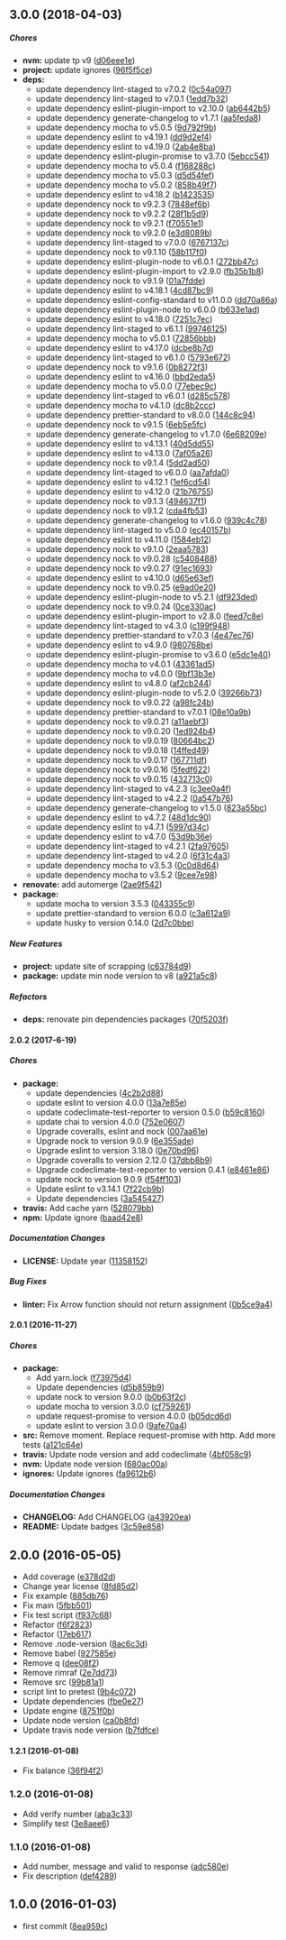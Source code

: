 ## 3.0.0 (2018-04-03)

##### Chores

* **nvm:**  update tp v9 ([d06eee1e](https://github.com/lgaticaq/bip/commit/d06eee1ee80b55c469992929c7bb7d9ba18441eb))
* **project:**  update ignores ([96f5f5ce](https://github.com/lgaticaq/bip/commit/96f5f5ce33632075e59511b91eed0dc30e19edc5))
* **deps:**
  *  update dependency lint-staged to v7.0.2 ([0c54a097](https://github.com/lgaticaq/bip/commit/0c54a097acba070bfee49319e47e509b1fca9ede))
  *  update dependency lint-staged to v7.0.1 ([1edd7b32](https://github.com/lgaticaq/bip/commit/1edd7b325dc38747971192dd57b3da0da56cb7f1))
  *  update dependency eslint-plugin-import to v2.10.0 ([ab6442b5](https://github.com/lgaticaq/bip/commit/ab6442b5a456606b8b2cb98f57ede56ab1b17fc6))
  *  update dependency generate-changelog to v1.7.1 ([aa5feda8](https://github.com/lgaticaq/bip/commit/aa5feda8b555c6681bfa24f51f5c1c4047bd5429))
  *  update dependency mocha to v5.0.5 ([9d792f9b](https://github.com/lgaticaq/bip/commit/9d792f9bc42d97e8917fe6735953ddd45b00dae3))
  *  update dependency eslint to v4.19.1 ([dd9d2ef4](https://github.com/lgaticaq/bip/commit/dd9d2ef42567ab3f76dc0cc2034e04d92ffcfe68))
  *  update dependency eslint to v4.19.0 ([2ab4e8ba](https://github.com/lgaticaq/bip/commit/2ab4e8ba1b362930c29133c90bd406d4b4bc451c))
  *  update dependency eslint-plugin-promise to v3.7.0 ([5ebcc541](https://github.com/lgaticaq/bip/commit/5ebcc541fc28c1588bc6f91bb3ab8d69c8d5ac17))
  *  update dependency mocha to v5.0.4 ([f168288c](https://github.com/lgaticaq/bip/commit/f168288ce60a5a0dbcc5ddd276ac49485845ce18))
  *  update dependency mocha to v5.0.3 ([d5d54fef](https://github.com/lgaticaq/bip/commit/d5d54fef9bde5990ed24f0f6687826c84a022045))
  *  update dependency mocha to v5.0.2 ([858b49f7](https://github.com/lgaticaq/bip/commit/858b49f7081db76519dc80604e5f0f881dbd8262))
  *  update dependency eslint to v4.18.2 ([b1423535](https://github.com/lgaticaq/bip/commit/b14235350ae64a1896c0a27fc14b0cd1d823504a))
  *  update dependency nock to v9.2.3 ([7848ef6b](https://github.com/lgaticaq/bip/commit/7848ef6b0d0eac6c6ff48fbc94667c606e24c272))
  *  update dependency nock to v9.2.2 ([28f1b5d9](https://github.com/lgaticaq/bip/commit/28f1b5d9c141e2f1e0d45f6feb953f8e150a2a44))
  *  update dependency nock to v9.2.1 ([f70551e1](https://github.com/lgaticaq/bip/commit/f70551e168527591c00d1db288b5d14f80403a1f))
  *  update dependency nock to v9.2.0 ([e3d8089b](https://github.com/lgaticaq/bip/commit/e3d8089b0d12eab1cad896b26fabc4864d4feded))
  *  update dependency lint-staged to v7.0.0 ([6767137c](https://github.com/lgaticaq/bip/commit/6767137c0f1976e762980b74b03ec8ad15e05bcd))
  *  update dependency nock to v9.1.10 ([58b117f0](https://github.com/lgaticaq/bip/commit/58b117f0a018994c7e957e526cec2fe1adb7cfd1))
  *  update dependency eslint-plugin-node to v6.0.1 ([272bb47c](https://github.com/lgaticaq/bip/commit/272bb47c490ef16e0d7d8060f9620772f16d487b))
  *  update dependency eslint-plugin-import to v2.9.0 ([fb35b1b8](https://github.com/lgaticaq/bip/commit/fb35b1b81a45b9dc6c6af3439dbf5148105b7955))
  *  update dependency nock to v9.1.9 ([01a7fdde](https://github.com/lgaticaq/bip/commit/01a7fdde1c1164f7d040ccadeb6a39654a524503))
  *  update dependency eslint to v4.18.1 ([4cd87bc9](https://github.com/lgaticaq/bip/commit/4cd87bc9d1885c906b93c35eec0ece3ae688fd04))
  *  update dependency eslint-config-standard to v11.0.0 ([dd70a86a](https://github.com/lgaticaq/bip/commit/dd70a86af07127ccd9f62736643e2adbea1282a4))
  *  update dependency eslint-plugin-node to v6.0.0 ([b633e1ad](https://github.com/lgaticaq/bip/commit/b633e1ad3ba66e48f342724fc3c39e7380412fe6))
  *  update dependency eslint to v4.18.0 ([7251c7ec](https://github.com/lgaticaq/bip/commit/7251c7ec077de57401ac45a88aaa10b80e2a1b6a))
  *  update dependency lint-staged to v6.1.1 ([99746125](https://github.com/lgaticaq/bip/commit/99746125f87dccd270bf102e4ee8ccd1175e2eb4))
  *  update dependency mocha to v5.0.1 ([72856bbb](https://github.com/lgaticaq/bip/commit/72856bbb1bfc2977bea85efb80306d61af67a476))
  *  update dependency eslint to v4.17.0 ([dcbe8b7d](https://github.com/lgaticaq/bip/commit/dcbe8b7d28b1fa736c85151f8b9cecad4b9ca588))
  *  update dependency lint-staged to v6.1.0 ([5793e672](https://github.com/lgaticaq/bip/commit/5793e672613252b1023a721da209565e582a4598))
  *  update dependency nock to v9.1.6 ([0b8272f3](https://github.com/lgaticaq/bip/commit/0b8272f3cdecf3e144fb568d89be50262766e50f))
  *  update dependency eslint to v4.16.0 ([bbd2eda5](https://github.com/lgaticaq/bip/commit/bbd2eda5731199189b852906b843d999c04e8d23))
  *  update dependency mocha to v5.0.0 ([77ebec9c](https://github.com/lgaticaq/bip/commit/77ebec9c12464969b80fde1e4b8de54b6bb2056c))
  *  update dependency lint-staged to v6.0.1 ([d285c578](https://github.com/lgaticaq/bip/commit/d285c5787558bc2f45b4a8fc393114b5731f622c))
  *  update dependency mocha to v4.1.0 ([dc8b2ccc](https://github.com/lgaticaq/bip/commit/dc8b2ccce620a3b3c07e28116ee4de3222d7287b))
  *  update dependency prettier-standard to v8.0.0 ([144c8c94](https://github.com/lgaticaq/bip/commit/144c8c9461a3ef115ccb41ae5144f95b287432bd))
  *  update dependency nock to v9.1.5 ([6eb5e5fc](https://github.com/lgaticaq/bip/commit/6eb5e5fc88818473503f9603cd0be95eaba67127))
  *  update dependency generate-changelog to v1.7.0 ([6e68209e](https://github.com/lgaticaq/bip/commit/6e68209e8b5d028eb6851c708b539429dbd81d63))
  *  update dependency eslint to v4.13.1 ([40d5dd55](https://github.com/lgaticaq/bip/commit/40d5dd5508a9da353499a5d0435722c4dde00551))
  *  update dependency eslint to v4.13.0 ([7af05a26](https://github.com/lgaticaq/bip/commit/7af05a261ed563c95b7f200fe7a85d0f176b8d45))
  *  update dependency nock to v9.1.4 ([5dd2ad50](https://github.com/lgaticaq/bip/commit/5dd2ad50a9680c352b71d83a8e3a0f1bff5e6b4c))
  *  update dependency lint-staged to v6.0.0 ([aa7afda0](https://github.com/lgaticaq/bip/commit/aa7afda0c7da33b57ce6cbc4c8165c1203901956))
  *  update dependency eslint to v4.12.1 ([1ef6cd54](https://github.com/lgaticaq/bip/commit/1ef6cd542af0df841d737dc994fc778aed96a61f))
  *  update dependency eslint to v4.12.0 ([21b76755](https://github.com/lgaticaq/bip/commit/21b76755fa7ae6cc262b507c3e8e568b5d0d94d2))
  *  update dependency nock to v9.1.3 ([494637f1](https://github.com/lgaticaq/bip/commit/494637f1ef3dba7acd4c1370ab442d1c73f9bbd8))
  *  update dependency nock to v9.1.2 ([cda4fb53](https://github.com/lgaticaq/bip/commit/cda4fb537164107a3ed367628a2737d94c4e0137))
  *  update dependency generate-changelog to v1.6.0 ([939c4c78](https://github.com/lgaticaq/bip/commit/939c4c78e1d5f7bc95cb0862d0f8759cb7ff9327))
  *  update dependency lint-staged to v5.0.0 ([ec40157b](https://github.com/lgaticaq/bip/commit/ec40157b26d156f67db83ae511750654a5487491))
  *  update dependency eslint to v4.11.0 ([1584eb12](https://github.com/lgaticaq/bip/commit/1584eb12c975b95a6da735d9200055d5ea457751))
  *  update dependency nock to v9.1.0 ([2eaa5783](https://github.com/lgaticaq/bip/commit/2eaa5783326d490d8943d0f45d037e071e5fc330))
  *  update dependency nock to v9.0.28 ([c5408488](https://github.com/lgaticaq/bip/commit/c54084884382b5a954280c15c8531e4f56a88198))
  *  update dependency nock to v9.0.27 ([91ec1693](https://github.com/lgaticaq/bip/commit/91ec1693a72913c3916e1a5e6f05b2ef370d3e63))
  *  update dependency eslint to v4.10.0 ([d65e63ef](https://github.com/lgaticaq/bip/commit/d65e63efc1363ead2ba2b1c182699e2119c08b82))
  *  update dependency nock to v9.0.25 ([e9ad0e20](https://github.com/lgaticaq/bip/commit/e9ad0e2071a54797d1f55f76e29797a5b0877c55))
  *  update dependency eslint-plugin-node to v5.2.1 ([df923ded](https://github.com/lgaticaq/bip/commit/df923ded8fe1fee0e26350a387df7ca9f556af5e))
  *  update dependency nock to v9.0.24 ([0ce330ac](https://github.com/lgaticaq/bip/commit/0ce330acfb29b69ad175cbe9ae86720063be78ea))
  *  update dependency eslint-plugin-import to v2.8.0 ([feed7c8e](https://github.com/lgaticaq/bip/commit/feed7c8e799e74bdab292177215da9911b1f4329))
  *  update dependency lint-staged to v4.3.0 ([c199f948](https://github.com/lgaticaq/bip/commit/c199f9481cdd3253721fe0a52fa85d8e89afb6fe))
  *  update dependency prettier-standard to v7.0.3 ([4e47ec76](https://github.com/lgaticaq/bip/commit/4e47ec7696adce080ba52e392dd91ba5deb74e83))
  *  update dependency eslint to v4.9.0 ([980768be](https://github.com/lgaticaq/bip/commit/980768be5415b58e95213383f7677aef891d3542))
  *  update dependency eslint-plugin-promise to v3.6.0 ([e5dc1e40](https://github.com/lgaticaq/bip/commit/e5dc1e4030b5dbc1cd5bf99129af1808cdc731a1))
  *  update dependency mocha to v4.0.1 ([43361ad5](https://github.com/lgaticaq/bip/commit/43361ad5146322c8948f040d990b406915e30509))
  *  update dependency mocha to v4.0.0 ([9bf13b3e](https://github.com/lgaticaq/bip/commit/9bf13b3e3db0b52f1ca9070867e2eed0f7de0bb1))
  *  update dependency eslint to v4.8.0 ([af2cb244](https://github.com/lgaticaq/bip/commit/af2cb244841e857f1d5d53405b749afa6e41535f))
  *  update dependency eslint-plugin-node to v5.2.0 ([39266b73](https://github.com/lgaticaq/bip/commit/39266b73039f0dc34ef5c4089a2dd690046ec59c))
  *  update dependency nock to v9.0.22 ([a98fc24b](https://github.com/lgaticaq/bip/commit/a98fc24b3eb2d4db4adde824e756ef6ca19bc50d))
  *  update dependency prettier-standard to v7.0.1 ([08e10a9b](https://github.com/lgaticaq/bip/commit/08e10a9be0e26e4db25fef9edcfc99b3e234166f))
  *  update dependency nock to v9.0.21 ([a11aebf3](https://github.com/lgaticaq/bip/commit/a11aebf334aa726ce86b2f1f7947dd2f74b416b4))
  *  update dependency nock to v9.0.20 ([1ed924b4](https://github.com/lgaticaq/bip/commit/1ed924b4b1e4acb8954279fe785feccd5c6b6307))
  *  update dependency nock to v9.0.19 ([80664bc2](https://github.com/lgaticaq/bip/commit/80664bc25bcda8d0ecddaa4cc12cd414b85329de))
  *  update dependency nock to v9.0.18 ([14ffed49](https://github.com/lgaticaq/bip/commit/14ffed498bd9467edc2b0ab298ebf8b60e6cb781))
  *  update dependency nock to v9.0.17 ([167711df](https://github.com/lgaticaq/bip/commit/167711dfb12f162dbb1b09e345717df6b244387a))
  *  update dependency nock to v9.0.16 ([5fedf622](https://github.com/lgaticaq/bip/commit/5fedf6225b6043f1030fe6fa5ee3087f74ca768b))
  *  update dependency nock to v9.0.15 ([432713c0](https://github.com/lgaticaq/bip/commit/432713c0ce1d2829b13c8eeb83296c3b39e44d94))
  *  update dependency lint-staged to v4.2.3 ([c3ee0a4f](https://github.com/lgaticaq/bip/commit/c3ee0a4f9d9737e59844f839a10c5a505a90da35))
  *  update dependency lint-staged to v4.2.2 ([0a547b76](https://github.com/lgaticaq/bip/commit/0a547b7699e42a5bd24a340583e06e95c2105080))
  *  update dependency generate-changelog to v1.5.0 ([823a55bc](https://github.com/lgaticaq/bip/commit/823a55bc403b8fa7158f4da56d623aa2ca23213d))
  *  update dependency eslint to v4.7.2 ([48d1dc90](https://github.com/lgaticaq/bip/commit/48d1dc90f1b61dab45e294729264551cceccd733))
  *  update dependency eslint to v4.7.1 ([5997d34c](https://github.com/lgaticaq/bip/commit/5997d34cf2b879e1aaa53c1909d5222671f37593))
  *  update dependency eslint to v4.7.0 ([53d9b36e](https://github.com/lgaticaq/bip/commit/53d9b36ed913da8ad29ec6a2c3ca60f817817875))
  *  update dependency lint-staged to v4.2.1 ([2fa97605](https://github.com/lgaticaq/bip/commit/2fa9760517210fd49dd55eb1a1b8d2b7773df1df))
  *  update dependency lint-staged to v4.2.0 ([6f31c4a3](https://github.com/lgaticaq/bip/commit/6f31c4a3d6110b57163d57f36399c455f799f12e))
  *  update dependency mocha to v3.5.3 ([0c0d8d64](https://github.com/lgaticaq/bip/commit/0c0d8d647d07c7ac08c6dce07b8fead4a3d30402))
  *  update dependency mocha to v3.5.2 ([9cee7e98](https://github.com/lgaticaq/bip/commit/9cee7e98d8e2d3244841153982ae7f9f77ff277d))
* **renovate:**  add automerge ([2ae9f542](https://github.com/lgaticaq/bip/commit/2ae9f542ee27eeefa990a427b131fdcea4304a55))
* **package:**
  *  update mocha to version 3.5.3 ([043355c9](https://github.com/lgaticaq/bip/commit/043355c9ac545c4305524a53bdc0ecfc53e86b24))
  *  update prettier-standard to version 6.0.0 ([c3a612a9](https://github.com/lgaticaq/bip/commit/c3a612a9bf22a287c170b023a9ffe34c03e78d82))
  *  update husky to version 0.14.0 ([2d7c0bbe](https://github.com/lgaticaq/bip/commit/2d7c0bbeb8d8a60b2341fb95dfd3986a8f4560fe))

##### New Features

* **project:**  update site of scrapping ([c63784d9](https://github.com/lgaticaq/bip/commit/c63784d9764229b8b2daaf566e617c862cbe8ae5))
* **package:**  update min node version to v8 ([a921a5c8](https://github.com/lgaticaq/bip/commit/a921a5c89a8e69e3a69be9f85478d44be03fb158))

##### Refactors

* **deps:**  renovate pin dependencies packages ([70f5203f](https://github.com/lgaticaq/bip/commit/70f5203f779abd28d7b96f1d0b02064948867414))

#### 2.0.2 (2017-6-19)

##### Chores

* **package:**
  * update dependencies ([4c2b2d88](https://github.com/lgaticaq/bip/commit/4c2b2d88cddc42f15138f6aa68efc05f9c087749))
  * update eslint to version 4.0.0 ([13a7e85e](https://github.com/lgaticaq/bip/commit/13a7e85e134f833b698b37bfa0fc293f2b38efa6))
  * update codeclimate-test-reporter to version 0.5.0 ([b59c8160](https://github.com/lgaticaq/bip/commit/b59c81609f5c977b7009ca84167ee944b6e61ca4))
  * update chai to version 4.0.0 ([752e0607](https://github.com/lgaticaq/bip/commit/752e0607ae3a78cca4283abd22a110e3f6042f37))
  * Upgrade coveralls, eslint and nock ([007aa61e](https://github.com/lgaticaq/bip/commit/007aa61e366b46f5403dcc153c5cc2f2b2a66087))
  * Upgrade nock to version 9.0.9 ([6e355ade](https://github.com/lgaticaq/bip/commit/6e355ade6e7045f1c3135c6fd5984f2fd6e355f3))
  * Upgrade eslint to version 3.18.0 ([0e70bd96](https://github.com/lgaticaq/bip/commit/0e70bd96b3c56b331253a2718fdc9c354f101372))
  * Upgrade coveralls to version 2.12.0 ([37dbb8b9](https://github.com/lgaticaq/bip/commit/37dbb8b996b85325d281b94b837b885fa1032381))
  * Upgrade codeclimate-test-reporter to version 0.4.1 ([e8461e86](https://github.com/lgaticaq/bip/commit/e8461e86a310ea355298315a8d758f0e9668bfab))
  * update nock to version 9.0.9 ([f54ff103](https://github.com/lgaticaq/bip/commit/f54ff103c137787b8e0368265d409d1f67316bd2))
  * Update eslint to v3.14.1 ([7f22cb9b](https://github.com/lgaticaq/bip/commit/7f22cb9b1f3a77de42f6a5b52c8bba23beeafa21))
  * Update dependencies ([3a545427](https://github.com/lgaticaq/bip/commit/3a5454277ccffb4f1cc9302d7a6ed1d59ca36bd4))
* **travis:** Add cache yarn ([528079bb](https://github.com/lgaticaq/bip/commit/528079bb75e62483f08af100ab2289bc0d8add8b))
* **npm:** Update ignore ([baad42e8](https://github.com/lgaticaq/bip/commit/baad42e8148fad2e24382391819a592c80afd286))

##### Documentation Changes

* **LICENSE:** Update year ([11358152](https://github.com/lgaticaq/bip/commit/113581520947c6bde4d9312449c6d4244dac2bc0))

##### Bug Fixes

* **linter:** Fix Arrow function should not return assignment ([0b5ce9a4](https://github.com/lgaticaq/bip/commit/0b5ce9a441ad78d3460f8864321f66d79d040e14))

#### 2.0.1 (2016-11-27)

##### Chores

* **package:**
  * Add yarn.lock ([f73975d4](https://github.com/lgaticaq/bip/commit/f73975d43e6eca0a443ecced4b402d9d4d5933d1))
  * Update dependencies ([d5b859b9](https://github.com/lgaticaq/bip/commit/d5b859b9e4139bf7e23eb53080abaf2be5788071))
  * update nock to version 9.0.0 ([b0b63f2c](https://github.com/lgaticaq/bip/commit/b0b63f2c6c80ab6df2ee2a187b8a6e87dfb269b7))
  * update mocha to version 3.0.0 ([cf759261](https://github.com/lgaticaq/bip/commit/cf75926187144b14eeeaa0b679996ca98c818644))
  * update request-promise to version 4.0.0 ([b05dcd6d](https://github.com/lgaticaq/bip/commit/b05dcd6d9afceadf407a84450579383f47f7b043))
  * update eslint to version 3.0.0 ([9afe70a4](https://github.com/lgaticaq/bip/commit/9afe70a444551465ed9e057c323fcf4b9ff26a54))
* **src:** Remove moment. Replace request-promise with http. Add more tests ([a121c64e](https://github.com/lgaticaq/bip/commit/a121c64e540863d0a11a9c2c5fb747733035df52))
* **travis:** Update node version and add codeclimate ([4bf058c9](https://github.com/lgaticaq/bip/commit/4bf058c91b0aa00c0d1260a6f4d201898f91d8c4))
* **nvm:** Update node version ([680ac00a](https://github.com/lgaticaq/bip/commit/680ac00acca035589a8d874de83ff7accc2f4a83))
* **ignores:** Update ignores ([fa9612b6](https://github.com/lgaticaq/bip/commit/fa9612b67a01287ab7c1fff3dad8184414920145))

##### Documentation Changes

* **CHANGELOG:** Add CHANGELOG ([a43920ea](https://github.com/lgaticaq/bip/commit/a43920ea76975b3ac66fe3b7669188a119e9f725))
* **README:** Update badges ([3c59e858](https://github.com/lgaticaq/bip/commit/3c59e8583f95a3fb49de110a3390d8c5b4f0f229))

## 2.0.0 (2016-05-05)

* Add coverage ([e378d2d](https://github.com/lgaticaq/bip/commit/e378d2d))
* Change year license ([8fd85d2](https://github.com/lgaticaq/bip/commit/8fd85d2))
* Fix example ([885db76](https://github.com/lgaticaq/bip/commit/885db76))
* Fix main ([5fbb501](https://github.com/lgaticaq/bip/commit/5fbb501))
* Fix test script ([f937c68](https://github.com/lgaticaq/bip/commit/f937c68))
* Refactor ([f6f2823](https://github.com/lgaticaq/bip/commit/f6f2823))
* Refactor ([17eb617](https://github.com/lgaticaq/bip/commit/17eb617))
* Remove .node-version ([8ac6c3d](https://github.com/lgaticaq/bip/commit/8ac6c3d))
* Remove babel ([927585e](https://github.com/lgaticaq/bip/commit/927585e))
* Remove q ([dee08f2](https://github.com/lgaticaq/bip/commit/dee08f2))
* Remove rimraf ([2e7dd73](https://github.com/lgaticaq/bip/commit/2e7dd73))
* Remove src ([99b81a1](https://github.com/lgaticaq/bip/commit/99b81a1))
* script lint to pretest ([9b4c072](https://github.com/lgaticaq/bip/commit/9b4c072))
* Update dependencies ([fbe0e27](https://github.com/lgaticaq/bip/commit/fbe0e27))
* Update engine ([8751f0b](https://github.com/lgaticaq/bip/commit/8751f0b))
* Update node version ([ca0b8fd](https://github.com/lgaticaq/bip/commit/ca0b8fd))
* Update travis node version ([b7fdfce](https://github.com/lgaticaq/bip/commit/b7fdfce))

#### 1.2.1 (2016-01-08)

* Fix balance ([36f94f2](https://github.com/lgaticaq/bip/commit/36f94f2))

### 1.2.0 (2016-01-08)

* Add verify number ([aba3c33](https://github.com/lgaticaq/bip/commit/aba3c33))
* Simplify test ([3e8aee6](https://github.com/lgaticaq/bip/commit/3e8aee6))

### 1.1.0 (2016-01-08)

* Add number, message and valid to response ([adc580e](https://github.com/lgaticaq/bip/commit/adc580e))
* Fix description ([def4289](https://github.com/lgaticaq/bip/commit/def4289))

## 1.0.0 (2016-01-03)

* first commit ([8ea959c](https://github.com/lgaticaq/bip/commit/8ea959c))
